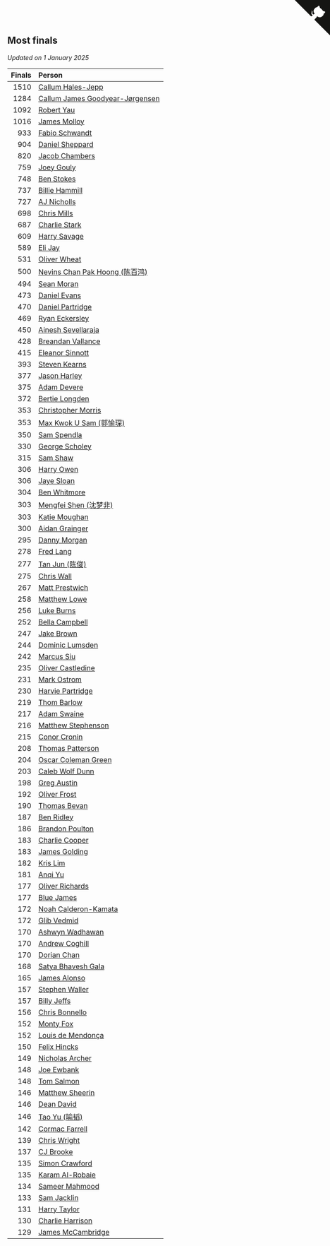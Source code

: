 ## Most finals

*Updated on  1 January 2025*

| Finals | Person |
| ---: | :--- |
| 1510 | [Callum Hales-Jepp](https://www.worldcubeassociation.org/persons/2012HALE01) |
| 1284 | [Callum James Goodyear-Jørgensen](https://www.worldcubeassociation.org/persons/2012GOOD02) |
| 1092 | [Robert Yau](https://www.worldcubeassociation.org/persons/2009YAUR01) |
| 1016 | [James Molloy](https://www.worldcubeassociation.org/persons/2011MOLL01) |
| 933 | [Fabio Schwandt](https://www.worldcubeassociation.org/persons/2014SCHW02) |
| 904 | [Daniel Sheppard](https://www.worldcubeassociation.org/persons/2009SHEP01) |
| 820 | [Jacob Chambers](https://www.worldcubeassociation.org/persons/2017CHAM09) |
| 759 | [Joey Gouly](https://www.worldcubeassociation.org/persons/2007GOUL01) |
| 748 | [Ben Stokes](https://www.worldcubeassociation.org/persons/2018STOK01) |
| 737 | [Billie Hammill](https://www.worldcubeassociation.org/persons/2015HAMM01) |
| 727 | [AJ Nicholls](https://www.worldcubeassociation.org/persons/2015NICH04) |
| 698 | [Chris Mills](https://www.worldcubeassociation.org/persons/2014MILL04) |
| 687 | [Charlie Stark](https://www.worldcubeassociation.org/persons/2014STAR05) |
| 609 | [Harry Savage](https://www.worldcubeassociation.org/persons/2013SAVA01) |
| 589 | [Eli Jay](https://www.worldcubeassociation.org/persons/2014JAYE01) |
| 531 | [Oliver Wheat](https://www.worldcubeassociation.org/persons/2016WHEA01) |
| 500 | [Nevins Chan Pak Hoong (陈百鸿)](https://www.worldcubeassociation.org/persons/2010CHAN20) |
| 494 | [Sean Moran](https://www.worldcubeassociation.org/persons/2016MORA24) |
| 473 | [Daniel Evans](https://www.worldcubeassociation.org/persons/2016EVAN06) |
| 470 | [Daniel Partridge](https://www.worldcubeassociation.org/persons/2022PART02) |
| 469 | [Ryan Eckersley](https://www.worldcubeassociation.org/persons/2019ECKE02) |
| 450 | [Ainesh Sevellaraja](https://www.worldcubeassociation.org/persons/2012SEVE01) |
| 428 | [Breandan Vallance](https://www.worldcubeassociation.org/persons/2007VALL01) |
| 415 | [Eleanor Sinnott](https://www.worldcubeassociation.org/persons/2016SINN01) |
| 393 | [Steven Kearns](https://www.worldcubeassociation.org/persons/2015KEAR01) |
| 377 | [Jason Harley](https://www.worldcubeassociation.org/persons/2016HARL01) |
| 375 | [Adam Devere](https://www.worldcubeassociation.org/persons/2018DEVE02) |
| 372 | [Bertie Longden](https://www.worldcubeassociation.org/persons/2014LONG06) |
| 353 | [Christopher Morris](https://www.worldcubeassociation.org/persons/2013MORR03) |
| 353 | [Max Kwok U Sam (郭愉琛)](https://www.worldcubeassociation.org/persons/2018SAMK01) |
| 350 | [Sam Spendla](https://www.worldcubeassociation.org/persons/2015SPEN01) |
| 330 | [George Scholey](https://www.worldcubeassociation.org/persons/2015SCHO05) |
| 315 | [Sam Shaw](https://www.worldcubeassociation.org/persons/2016SHAW02) |
| 306 | [Harry Owen](https://www.worldcubeassociation.org/persons/2017OWEN01) |
| 306 | [Jaye Sloan](https://www.worldcubeassociation.org/persons/2022SLOA01) |
| 304 | [Ben Whitmore](https://www.worldcubeassociation.org/persons/2009WHIT01) |
| 303 | [Mengfei Shen (沈梦非)](https://www.worldcubeassociation.org/persons/2018SHEN07) |
| 303 | [Katie Moughan](https://www.worldcubeassociation.org/persons/2017DAVI03) |
| 300 | [Aidan Grainger](https://www.worldcubeassociation.org/persons/2018GRAI01) |
| 295 | [Danny Morgan](https://www.worldcubeassociation.org/persons/2019MORG10) |
| 278 | [Fred Lang](https://www.worldcubeassociation.org/persons/2016LANG12) |
| 277 | [Tan Jun (陈俊)](https://www.worldcubeassociation.org/persons/2018JUNT01) |
| 275 | [Chris Wall](https://www.worldcubeassociation.org/persons/2011WALL02) |
| 267 | [Matt Prestwich](https://www.worldcubeassociation.org/persons/2016PRES04) |
| 258 | [Matthew Lowe](https://www.worldcubeassociation.org/persons/2014LOWE01) |
| 256 | [Luke Burns](https://www.worldcubeassociation.org/persons/2020BURN06) |
| 252 | [Bella Campbell](https://www.worldcubeassociation.org/persons/2018CAMP17) |
| 247 | [Jake Brown](https://www.worldcubeassociation.org/persons/2020BROW01) |
| 244 | [Dominic Lumsden](https://www.worldcubeassociation.org/persons/2016LUMS01) |
| 242 | [Marcus Siu](https://www.worldcubeassociation.org/persons/2016SIUM01) |
| 235 | [Oliver Castledine](https://www.worldcubeassociation.org/persons/2018CAST08) |
| 231 | [Mark Ostrom](https://www.worldcubeassociation.org/persons/2017OSTR01) |
| 230 | [Harvie Partridge](https://www.worldcubeassociation.org/persons/2015PART04) |
| 219 | [Thom Barlow](https://www.worldcubeassociation.org/persons/2006BARL01) |
| 217 | [Adam Swaine](https://www.worldcubeassociation.org/persons/2017SWAI01) |
| 216 | [Matthew Stephenson](https://www.worldcubeassociation.org/persons/2022STEP04) |
| 215 | [Conor Cronin](https://www.worldcubeassociation.org/persons/2013CRON01) |
| 208 | [Thomas Patterson](https://www.worldcubeassociation.org/persons/2014PATT02) |
| 204 | [Oscar Coleman Green](https://www.worldcubeassociation.org/persons/2018GREE09) |
| 203 | [Caleb Wolf Dunn](https://www.worldcubeassociation.org/persons/2022DUNN03) |
| 198 | [Greg Austin](https://www.worldcubeassociation.org/persons/2006AUST01) |
| 192 | [Oliver Frost](https://www.worldcubeassociation.org/persons/2012FROS01) |
| 190 | [Thomas Bevan](https://www.worldcubeassociation.org/persons/2017BEVA01) |
| 187 | [Ben Ridley](https://www.worldcubeassociation.org/persons/2016RIDL01) |
| 186 | [Brandon Poulton](https://www.worldcubeassociation.org/persons/2019POUL02) |
| 183 | [Charlie Cooper](https://www.worldcubeassociation.org/persons/2007COOP01) |
| 183 | [James Golding](https://www.worldcubeassociation.org/persons/2017GOLD02) |
| 182 | [Kris Lim](https://www.worldcubeassociation.org/persons/2022LIMK01) |
| 181 | [Anqi Yu](https://www.worldcubeassociation.org/persons/2018YUAN02) |
| 177 | [Oliver Richards](https://www.worldcubeassociation.org/persons/2022RICH02) |
| 177 | [Blue James](https://www.worldcubeassociation.org/persons/2022JAME01) |
| 172 | [Noah Calderon-Kamata](https://www.worldcubeassociation.org/persons/2022CALD07) |
| 172 | [Glib Vedmid](https://www.worldcubeassociation.org/persons/2016VEDM01) |
| 170 | [Ashwyn Wadhawan](https://www.worldcubeassociation.org/persons/2022WADH02) |
| 170 | [Andrew Coghill](https://www.worldcubeassociation.org/persons/2009COGH01) |
| 170 | [Dorian Chan](https://www.worldcubeassociation.org/persons/2023DORI01) |
| 168 | [Satya Bhavesh Gala](https://www.worldcubeassociation.org/persons/2022GALA03) |
| 165 | [James Alonso](https://www.worldcubeassociation.org/persons/2018ALON07) |
| 157 | [Stephen Waller](https://www.worldcubeassociation.org/persons/2017WALL12) |
| 157 | [Billy Jeffs](https://www.worldcubeassociation.org/persons/2012JEFF01) |
| 156 | [Chris Bonnello](https://www.worldcubeassociation.org/persons/2019BONN05) |
| 152 | [Monty Fox](https://www.worldcubeassociation.org/persons/2023FOXM01) |
| 152 | [Louis de Mendonça](https://www.worldcubeassociation.org/persons/2013MEND03) |
| 150 | [Felix Hincks](https://www.worldcubeassociation.org/persons/2022HINC01) |
| 149 | [Nicholas Archer](https://www.worldcubeassociation.org/persons/2020ARCH01) |
| 148 | [Joe Ewbank](https://www.worldcubeassociation.org/persons/2015EWBA01) |
| 148 | [Tom Salmon](https://www.worldcubeassociation.org/persons/2015SALM03) |
| 146 | [Matthew Sheerin](https://www.worldcubeassociation.org/persons/2009SHEE01) |
| 146 | [Dean David](https://www.worldcubeassociation.org/persons/2022DAVI06) |
| 146 | [Tao Yu (喻韬)](https://www.worldcubeassociation.org/persons/2012YUTA01) |
| 142 | [Cormac Farrell](https://www.worldcubeassociation.org/persons/2016FARR01) |
| 139 | [Chris Wright](https://www.worldcubeassociation.org/persons/2011WRIG01) |
| 137 | [CJ Brooke](https://www.worldcubeassociation.org/persons/2022BROO02) |
| 135 | [Simon Crawford](https://www.worldcubeassociation.org/persons/2008CRAW01) |
| 135 | [Karam Al-Robaie](https://www.worldcubeassociation.org/persons/2016ALRO01) |
| 134 | [Sameer Mahmood](https://www.worldcubeassociation.org/persons/2013MAHM02) |
| 133 | [Sam Jacklin](https://www.worldcubeassociation.org/persons/2015JACK04) |
| 131 | [Harry Taylor](https://www.worldcubeassociation.org/persons/2014TAYL06) |
| 130 | [Charlie Harrison](https://www.worldcubeassociation.org/persons/2017HARR08) |
| 129 | [James McCambridge](https://www.worldcubeassociation.org/persons/2019MCCA09) |


<a href="https://github.com/simonkellly/wca_statistics_uk" class="github-corner" aria-label="View source on Github"><svg width="80" height="80" viewBox="0 0 250 250" style="fill:#151513; color:#fff; position: absolute; top: 0; border: 0; right: 0;" aria-hidden="true"><path d="M0,0 L115,115 L130,115 L142,142 L250,250 L250,0 Z"></path><path d="M128.3,109.0 C113.8,99.7 119.0,89.6 119.0,89.6 C122.0,82.7 120.5,78.6 120.5,78.6 C119.2,72.0 123.4,76.3 123.4,76.3 C127.3,80.9 125.5,87.3 125.5,87.3 C122.9,97.6 130.6,101.9 134.4,103.2" fill="currentColor" style="transform-origin: 130px 106px;" class="octo-arm"></path><path d="M115.0,115.0 C114.9,115.1 118.7,116.5 119.8,115.4 L133.7,101.6 C136.9,99.2 139.9,98.4 142.2,98.6 C133.8,88.0 127.5,74.4 143.8,58.0 C148.5,53.4 154.0,51.2 159.7,51.0 C160.3,49.4 163.2,43.6 171.4,40.1 C171.4,40.1 176.1,42.5 178.8,56.2 C183.1,58.6 187.2,61.8 190.9,65.4 C194.5,69.0 197.7,73.2 200.1,77.6 C213.8,80.2 216.3,84.9 216.3,84.9 C212.7,93.1 206.9,96.0 205.4,96.6 C205.1,102.4 203.0,107.8 198.3,112.5 C181.9,128.9 168.3,122.5 157.7,114.1 C157.9,116.9 156.7,120.9 152.7,124.9 L141.0,136.5 C139.8,137.7 141.6,141.9 141.8,141.8 Z" fill="currentColor" class="octo-body"></path></svg></a><style>.github-corner:hover .octo-arm{animation:octocat-wave 560ms ease-in-out}@keyframes octocat-wave{0%,100%{transform:rotate(0)}20%,60%{transform:rotate(-25deg)}40%,80%{transform:rotate(10deg)}}@media (max-width:500px){.github-corner:hover .octo-arm{animation:none}.github-corner .octo-arm{animation:octocat-wave 560ms ease-in-out}}</style>
